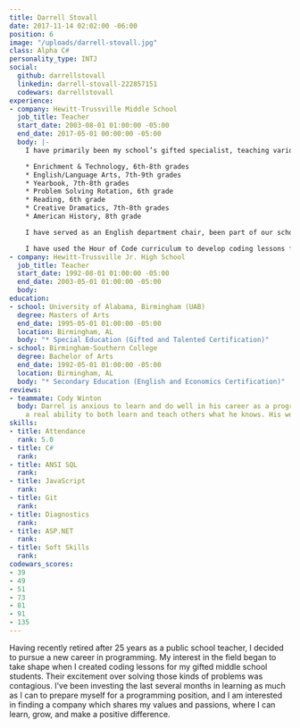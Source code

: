 ```yaml
---
title: Darrell Stovall
date: 2017-11-14 02:02:00 -06:00
position: 6
image: "/uploads/darrell-stovall.jpg"
class: Alpha C#
personality_type: INTJ
social:
  github: darrellstovall
  linkedin: darrell-stovall-222857151
  codewars: darrellstovall
experience:
- company: Hewitt-Trussville Middle School
  job_title: Teacher
  start_date: 2003-08-01 01:00:00 -05:00
  end_date: 2017-05-01 00:00:00 -05:00
  body: |-
    I have primarily been my school’s gifted specialist, teaching various courses and leading a number of activities:

    * Enrichment & Technology, 6th-8th grades
    * English/Language Arts, 7th-9th grades
    * Yearbook, 7th-8th grades
    * Problem Solving Rotation, 6th grade
    * Reading, 6th grade
    * Creative Dramatics, 7th-8th grades
    * American History, 8th grade

    I have served as an English department chair, been part of our school leadership/professional development team and a system-wide gifted placement team. During the last three years, I have sponsored the following clubs: Cartooning, Comicon, Graphic Novels, HTMS Has Talent, and Glee Club. I coached Scholars Bowl for 20 years, Science Olympiad for 2 years, National Junior Honor Society for 3 years, and our high school’s soccer team for 2 years.

    I have used the Hour of Code curriculum to develop coding lessons for my gifted students each year for the past 4 years.
- company: Hewitt-Trussville Jr. High School
  job_title: Teacher
  start_date: 1992-08-01 01:00:00 -05:00
  end_date: 2003-05-01 01:00:00 -05:00
  body: 
education:
- school: University of Alabama, Birmingham (UAB)
  degree: Masters of Arts
  end_date: 1995-05-01 01:00:00 -05:00
  location: Birmingham, AL
  body: "* Special Education (Gifted and Talented Certification)"
- school: Birmingham-Southern College
  degree: Bachelor of Arts
  end_date: 1992-05-01 01:00:00 -05:00
  location: Birmingham, AL
  body: "* Secondary Education (English and Economics Certification)"
reviews:
- teammate: Cody Winton
  body: Darrel is anxious to learn and do well in his career as a programmer and possesses
    a real ability to both learn and teach others what he knows. His work ethic and ability to grasp complex problems make him a real asset to any team. I'd recommend Darrel for a programming position.
skills:
- title: Attendance
  rank: 5.0
- title: C#
  rank: 
- title: ANSI SQL
  rank: 
- title: JavaScript
  rank: 
- title: Git
  rank: 
- title: Diagnostics
  rank: 
- title: ASP.NET
  rank: 
- title: Soft Skills
  rank: 
codewars_scores:
- 39
- 49
- 51
- 73
- 81
- 91
- 135
---
```


Having recently retired after 25 years as a public school teacher, I decided to pursue a new career in programming. My interest in the field began to take shape when I created coding lessons for my gifted middle school students. Their excitement over solving those kinds of problems was contagious. I’ve been investing the last several months in learning as much as I can to prepare myself for a programming position, and I am interested in finding a company which shares my values and passions, where I can learn, grow, and make a positive difference.